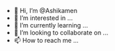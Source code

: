 - 👋 Hi, I’m @Ashikamen
- 👀 I’m interested in ...
- 🌱 I’m currently learning ...
- 💞️ I’m looking to collaborate on ...
- 📫 How to reach me ...

<!---
Ashikamen/Ashikamen is a ✨ special ✨ repository because its `README.md` (this file) appears on your GitHub profile.
You can click the Preview link to take a look at your changes.
--->
